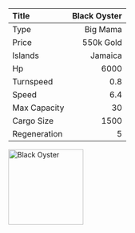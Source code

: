 |Title        | Black Oyster
|:-|-:
|Type         | Big Mama
|Price        | 550k Gold
|Islands      | Jamaica
|Hp           | 6000
|Turnspeed    | 0.8
|Speed        | 6.4
|Max Capacity | 30
|Cargo Size   | 1500
|Regeneration | 5

<img src="/assets/img/ships/blackOyster.png" alt="Black Oyster" width="150px" length="150px">
